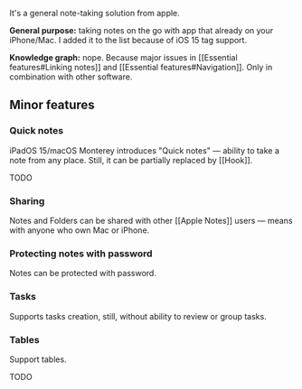 It's a general note-taking solution from apple. 


**General purpose:** taking notes on the go with app that already on your iPhone/Mac. I added it to the list because of iOS 15 tag support.

**Knowledge graph:** nope. Because major issues in [[Essential features#Linking notes]] and [[Essential features#Navigation]]. Only in combination with other software. 

## Minor features

### Quick notes
iPadOS 15/macOS Monterey introduces "Quick notes" — ability to take a note from any place. 
Still, it can be partially replaced by [[Hook]]. 

TODO

### Sharing
Notes and Folders can be shared with other [[Apple Notes]] users — means with anyone who own Mac or iPhone. 

### Protecting notes with password
Notes can be protected with password. 

### Tasks
Supports tasks creation, still, without ability to review or group tasks. 

### Tables
Support tables. 

TODO